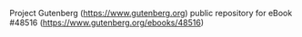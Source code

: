 Project Gutenberg (https://www.gutenberg.org) public repository for eBook #48516 (https://www.gutenberg.org/ebooks/48516)

